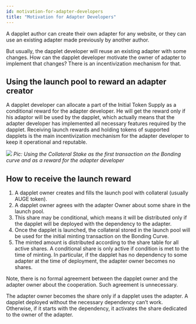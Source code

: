 ```yaml
---
id: motivation-for-adapter-developers
title: "Motivation for Adapter Developers"
---
```


A dapplet author can create their own adapter for any website, or they can use an existing adapter made previously by another author. 

But usually, the dapplet developer will reuse an existing adapter with some changes. How can the dapplet developer motivate the owner of adapter to implement that changes? There is an incentivization mechanism for that.

## Using the launch pool to reward an adapter creator
A dapplet developer can allocate a part of the Initial Token Supply as a conditional reward for the adapter developer. He will get the reward only if his adaptor will be used by the dapplet, which actually means that the adapter developer has implemented all necessary features required by the dapplet. Receiving launch rewards and holding tokens of supported dapplets is the main incentivization mechanism for the adapter developer to keep it operational and reputable.

![](https://i.imgur.com/ZoirRvT.png)
*Pic: Using the Collateral Stake as the first transaction on the Bonding curve and as a reward for the adapter developer*

## How to receive the launch reward
1. A dapplet owner creates and fills the launch pool with collateral (usually AUGE token).
1. A dapplet owner agrees with the adapter Owner about some share in the launch pool.
1. This share may be conditional, which means it will be distributed only if the dapplet will be deployed with the dependency to the adapter.
1. Once the dapplet is launched, the collateral stored in the launch pool will be used for the initial minting transaction on the Bonding Curve. 
1. The minted amount is distributed according to the share table for all active shares. A conditional share is only active if condition is met to the time of minting. In particular, if the dapplet has no dependency to some adapter at the time of deployment, the adapter owner becomes no shares.

Note, there is no formal agreement between the dapplet owner and the adapter owner about the cooperation. Such agreement is unnecessary. 

The adapter owner becomes the share only if a dapplet uses the adapter. A dapplet deployed without the necessary dependency can’t work. Otherwise, if it starts with the dependency, it activates the share dedicated to the owner of the adapter.


